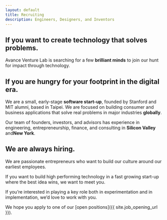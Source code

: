 ```yaml
---
layout: default
title: Recruiting
description: Engineers, Designers, and Inventors
---
```


## If you want to create technology that solves problems.

Avance Venture Lab is searching for a few **brilliant minds** to join our hunt for impact through technology.

## If you are hungry for your footprint in the digital era.

We are a small, early-stage **software start-up**, founded by Stanford and MIT alumni, based in Taipei. We are focused on building consumer and business applications that solve real problems in major industries **globally**.

Our team of founders, investors, and advisors has experience in engineering, entrepreneurship, finance, and consulting in **Silicon Valley** and**New York**.

## We are always hiring.

We are passionate entrepreneurs who want to build our culture around our earliest employees.

If you want to build high performing technology in a fast growing start-up where the best idea wins, we want to meet you.

If you’re interested in playing a key role both in experimentation and in implementation, we’d love to work with you. 

We hope you apply to one of our [open positions]({{ site.job_opening_url }}).